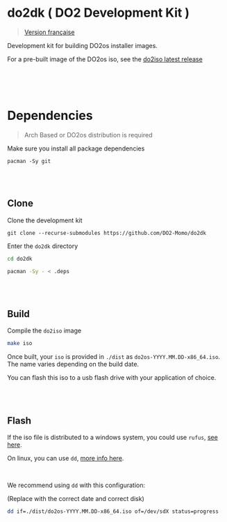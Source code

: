 # do2dk ( DO2 Development Kit )

> [Version française](./LISEZMOI.md)

Development kit for building DO2os installer images.

For a pre-built image of the DO2os iso, see the [do2iso latest release](https://github.com/DO2-Momo/do2iso/releases/latest)


<br/>

<br/>
<br/>

# Dependencies

> Arch Based or DO2os distribution is required

Make sure you install all package dependencies

```
pacman -Sy git
```

<br/>
<br/>

## Clone

Clone the development kit

```
git clone --recurse-submodules https://github.com/DO2-Momo/do2dk
```

Enter the `do2dk` directory

```sh
cd do2dk
```


```sh
pacman -Sy - < .deps
```

<br/>
<br/>


## Build

Compile the `do2iso` image

```sh
make iso
```

Once built, your `iso` is provided in `./dist` as `do2os-YYYY.MM.DD-x86_64.iso`. The name varies depending on the build date.

You can flash this iso to a usb flash drive with your application of choice.

<br/>
<br/>

## Flash


If the iso file is distributed to a windows system, you could use `rufus`, [see here](https://rufus.ie/en).



On linux, you can use `dd`, [more info here](https://linux.die.net/man/1/dd).



<br/>

We recommend using `dd` with this configuration:

(Replace with the correct date and correct disk)

```sh
dd if=./dist/do2os-YYYY.MM.DD-x86_64.iso of=/dev/sdX status=progress
```
